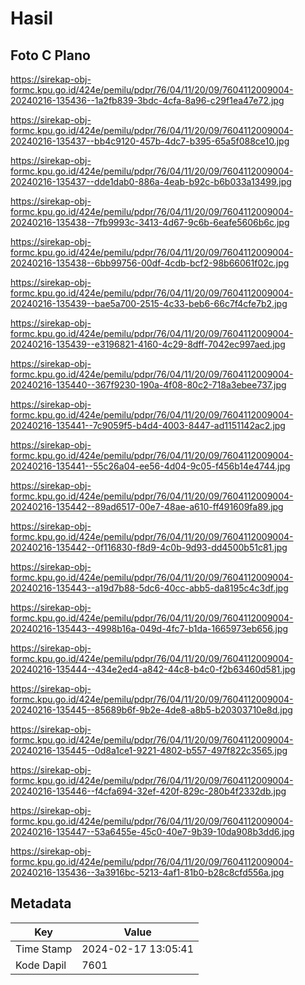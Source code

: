 # Hasil

## Foto C Plano

https://sirekap-obj-formc.kpu.go.id/424e/pemilu/pdpr/76/04/11/20/09/7604112009004-20240216-135436--1a2fb839-3bdc-4cfa-8a96-c29f1ea47e72.jpg

https://sirekap-obj-formc.kpu.go.id/424e/pemilu/pdpr/76/04/11/20/09/7604112009004-20240216-135437--bb4c9120-457b-4dc7-b395-65a5f088ce10.jpg

https://sirekap-obj-formc.kpu.go.id/424e/pemilu/pdpr/76/04/11/20/09/7604112009004-20240216-135437--dde1dab0-886a-4eab-b92c-b6b033a13499.jpg

https://sirekap-obj-formc.kpu.go.id/424e/pemilu/pdpr/76/04/11/20/09/7604112009004-20240216-135438--7fb9993c-3413-4d67-9c6b-6eafe5606b6c.jpg

https://sirekap-obj-formc.kpu.go.id/424e/pemilu/pdpr/76/04/11/20/09/7604112009004-20240216-135438--6bb99756-00df-4cdb-bcf2-98b66061f02c.jpg

https://sirekap-obj-formc.kpu.go.id/424e/pemilu/pdpr/76/04/11/20/09/7604112009004-20240216-135439--bae5a700-2515-4c33-beb6-66c7f4cfe7b2.jpg

https://sirekap-obj-formc.kpu.go.id/424e/pemilu/pdpr/76/04/11/20/09/7604112009004-20240216-135439--e3196821-4160-4c29-8dff-7042ec997aed.jpg

https://sirekap-obj-formc.kpu.go.id/424e/pemilu/pdpr/76/04/11/20/09/7604112009004-20240216-135440--367f9230-190a-4f08-80c2-718a3ebee737.jpg

https://sirekap-obj-formc.kpu.go.id/424e/pemilu/pdpr/76/04/11/20/09/7604112009004-20240216-135441--7c9059f5-b4d4-4003-8447-ad1151142ac2.jpg

https://sirekap-obj-formc.kpu.go.id/424e/pemilu/pdpr/76/04/11/20/09/7604112009004-20240216-135441--55c26a04-ee56-4d04-9c05-f456b14e4744.jpg

https://sirekap-obj-formc.kpu.go.id/424e/pemilu/pdpr/76/04/11/20/09/7604112009004-20240216-135442--89ad6517-00e7-48ae-a610-ff491609fa89.jpg

https://sirekap-obj-formc.kpu.go.id/424e/pemilu/pdpr/76/04/11/20/09/7604112009004-20240216-135442--0f116830-f8d9-4c0b-9d93-dd4500b51c81.jpg

https://sirekap-obj-formc.kpu.go.id/424e/pemilu/pdpr/76/04/11/20/09/7604112009004-20240216-135443--a19d7b88-5dc6-40cc-abb5-da8195c4c3df.jpg

https://sirekap-obj-formc.kpu.go.id/424e/pemilu/pdpr/76/04/11/20/09/7604112009004-20240216-135443--4998b16a-049d-4fc7-b1da-1665973eb656.jpg

https://sirekap-obj-formc.kpu.go.id/424e/pemilu/pdpr/76/04/11/20/09/7604112009004-20240216-135444--434e2ed4-a842-44c8-b4c0-f2b63460d581.jpg

https://sirekap-obj-formc.kpu.go.id/424e/pemilu/pdpr/76/04/11/20/09/7604112009004-20240216-135445--85689b6f-9b2e-4de8-a8b5-b20303710e8d.jpg

https://sirekap-obj-formc.kpu.go.id/424e/pemilu/pdpr/76/04/11/20/09/7604112009004-20240216-135445--0d8a1ce1-9221-4802-b557-497f822c3565.jpg

https://sirekap-obj-formc.kpu.go.id/424e/pemilu/pdpr/76/04/11/20/09/7604112009004-20240216-135446--f4cfa694-32ef-420f-829c-280b4f2332db.jpg

https://sirekap-obj-formc.kpu.go.id/424e/pemilu/pdpr/76/04/11/20/09/7604112009004-20240216-135447--53a6455e-45c0-40e7-9b39-10da908b3dd6.jpg

https://sirekap-obj-formc.kpu.go.id/424e/pemilu/pdpr/76/04/11/20/09/7604112009004-20240216-135436--3a3916bc-5213-4af1-81b0-b28c8cfd556a.jpg


## Metadata

| Key        | Value               |
| ---------- | ------------------- |
| Time Stamp | 2024-02-17 13:05:41 |
| Kode Dapil | 7601                |



